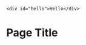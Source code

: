 <!DOCTYPE html>
<html lang="en">
<head>
	<meta charset="utf-8">
	<meta name="viewport" content="width=device-width, initial-scale=1">
	<meta http-equiv="X-UA-Compatble" content="IE=edge"/>
	<title>JS</title>
	
	<div id="hello">Hello</div>
	
</head>
<body>
<h1>Page Title</h1>
<script type="text/javascript" src="js/main.js"></script>
</body>
</html>
